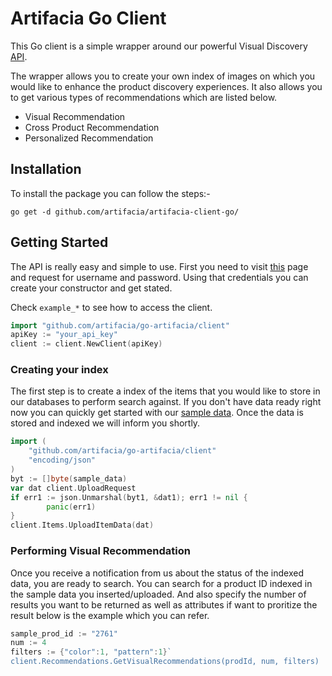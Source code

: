 # Artifacia Go Client

This Go client is a simple wrapper around our powerful Visual Discovery [API](http://docs.artifacia.com/).

The wrapper allows you to create your own index of images on which you would like to enhance the product discovery experiences. It also allows you to get various types of recommendations which are listed below.

* Visual Recommendation
* Cross Product Recommendation
* Personalized Recommendation

## Installation

To install the package you can follow the steps:-

```
go get -d github.com/artifacia/artifacia-client-go/
```

## Getting Started

The API is really easy and simple to use. First you need to visit [this](http://www.artifacia.com/requestaccess/) page and request for username and password. Using that credentials you can create your constructor and get stated.

Check `example_*` to see how to access the client.

```go
import "github.com/artifacia/go-artifacia/client"
apiKey := "your_api_key"
client := client.NewClient(apiKey)
```

### Creating your index
The first step is to create a index of the items that you would like to store in our databases to perform search against. If you don't have data ready right now you can quickly get started with our [sample data](https://github.com/artifacia/artifacia-client-python/blob/master/sample_data.json). Once the data is stored and indexed we will inform you shortly.

```go
import (
    "github.com/artifacia/go-artifacia/client"
    "encoding/json"
)
byt := []byte(sample_data)
var dat client.UploadRequest
if err1 := json.Unmarshal(byt1, &dat1); err1 != nil {
        panic(err1)
}
client.Items.UploadItemData(dat)
```

### Performing Visual Recommendation
Once you receive a notification from us about the status of the indexed data, you are ready to search.
You can search for a product ID indexed in the sample data you inserted/uploaded. And also specify the number of results you want to be returned as well as attributes if want to proritize the result below is the example which you can refer.

```go
sample_prod_id := "2761"
num := 4
filters := {"color":1, "pattern":1}`
client.Recommendations.GetVisualRecommendations(prodId, num, filters)
```
